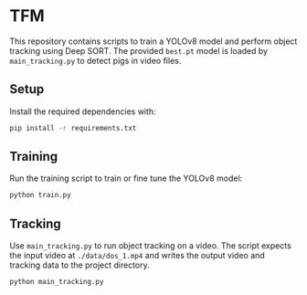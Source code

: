 # TFM

This repository contains scripts to train a YOLOv8 model and perform object
tracking using Deep SORT. The provided `best.pt` model is loaded by
`main_tracking.py` to detect pigs in video files.

## Setup

Install the required dependencies with:

```bash
pip install -r requirements.txt
```

## Training

Run the training script to train or fine tune the YOLOv8 model:

```bash
python train.py
```

## Tracking

Use `main_tracking.py` to run object tracking on a video. The script expects the
input video at `./data/dos_1.mp4` and writes the output video and tracking data
to the project directory.

```bash
python main_tracking.py
```
